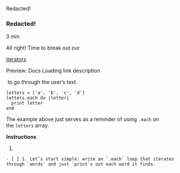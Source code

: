 Redacted!

### Redacted!

3 min

All right! Time to break out our 

[iterators](https://www.codecademy.com/resources/docs/ruby/iterators)

Preview: Docs Loading link description

 to go through the user’s text.

```
letters = ['a', 'b', 'c', 'd']
letters.each do |letter|
  print letter
end
```

The example above just serves as a reminder of using `.each` on the `letters` array.

**Instructions**

1. 
    
    - [ ] 1. Let’s start simple: write an `.each` loop that iterates through `words` and just `print`s out each word it finds.
